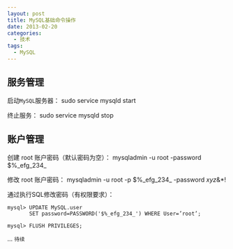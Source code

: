 ```yaml
--- 
layout: post
title: MySQL基础命令操作
date: 2013-02-20
categories:
  - 技术
tags:
  - MySQL
---
```

## 服务管理

启动`MySQL`服务器： sudo service mysqld start

终止服务： sudo service mysqld stop


## 账户管理

创建 root 账户密码（默认密码为空）： mysqladmin -u root -password $%\_efg_234_

修改 root 账户密码： mysqladmin -u root -p $%\_efg_234_ -password _xyz_&*!

通过执行SQL修改密码（有权限要求）：

    mysql> UPDATE MySQL.user 
           SET password=PASSWORD('$%_efg_234_') WHERE User=’root’;
     
    mysql> FLUSH PRIVILEGES;


... `待续`


